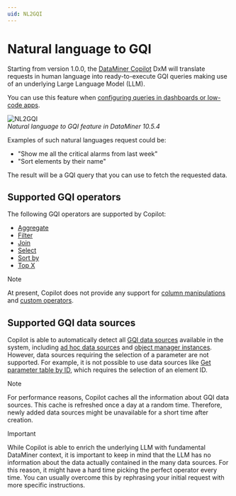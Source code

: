 ```yaml
---
uid: NL2GQI
---
```


# Natural language to GQI

Starting from version 1.0.0, the [DataMiner Copilot](xref:Copilot_DxM) DxM will translate requests in human language into ready-to-execute GQI queries making use of an underlying Large Language Model (LLM).

You can use this feature when [configuring queries in dashboards or low-code apps](xref:Creating_GQI_query#letting-copilot-create-a-query).

![NL2GQI](~/dataminer/images/NL2GQI.png)<br>*Natural language to GQI feature in DataMiner 10.5.4*

Examples of such natural languages request could be:

- "Show me all the critical alarms from last week"
- "Sort elements by their name"

The result will be a GQI query that you can use to fetch the requested data.

## Supported GQI operators

The following GQI operators are supported by Copilot:

- [Aggregate](xref:GQI_Aggregate)
- [Filter](xref:GQI_Filter)
- [Join](xref:GQI_Join)
- [Select](xref:GQI_Select)
- [Sort by](xref:GQI_Sort)
- [Top X](xref:GQI_Top_X)

> [!NOTE]
> At present, Copilot does not provide any support for [column manipulations](xref:GQI_Column_manipulations) and [custom operators](xref:GQI_Custom_Operator).

## Supported GQI data sources

Copilot is able to automatically detect all [GQI data sources](xref:Query_data_sources) available in the system, including [ad hoc data sources](xref:Get_ad_hoc_data) and [object manager instances](xref:Get_object_manager_instances). However, data sources requiring the selection of a parameter are not supported. For example, it is not possible to use data sources like [Get parameter table by ID](xref:Get_parameter_table_by_ID), which requires the selection of an element ID.

> [!NOTE]
> For performance reasons, Copilot caches all the information about GQI data sources. This cache is refreshed once a day at a random time. Therefore, newly added data sources might be unavailable for a short time after creation.

> [!IMPORTANT]
> While Copilot is able to enrich the underlying LLM with fundamental DataMiner context, it is important to keep in mind that the LLM has no information about the data actually contained in the many data sources. For this reason, it might have a hard time picking the perfect operator every time. You can usually overcome this by rephrasing your initial request with more specific instructions.
